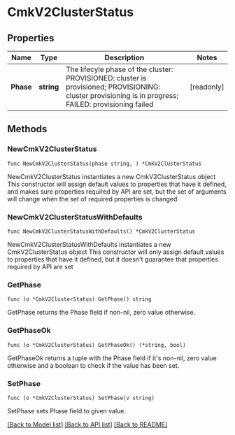 # CmkV2ClusterStatus

## Properties

Name | Type | Description | Notes
------------ | ------------- | ------------- | -------------
**Phase** | **string** | The lifecyle phase of the cluster:   PROVISIONED:  cluster is provisioned;   PROVISIONING:  cluster provisioning is in progress;   FAILED:  provisioning failed  | [readonly] 

## Methods

### NewCmkV2ClusterStatus

`func NewCmkV2ClusterStatus(phase string, ) *CmkV2ClusterStatus`

NewCmkV2ClusterStatus instantiates a new CmkV2ClusterStatus object
This constructor will assign default values to properties that have it defined,
and makes sure properties required by API are set, but the set of arguments
will change when the set of required properties is changed

### NewCmkV2ClusterStatusWithDefaults

`func NewCmkV2ClusterStatusWithDefaults() *CmkV2ClusterStatus`

NewCmkV2ClusterStatusWithDefaults instantiates a new CmkV2ClusterStatus object
This constructor will only assign default values to properties that have it defined,
but it doesn't guarantee that properties required by API are set

### GetPhase

`func (o *CmkV2ClusterStatus) GetPhase() string`

GetPhase returns the Phase field if non-nil, zero value otherwise.

### GetPhaseOk

`func (o *CmkV2ClusterStatus) GetPhaseOk() (*string, bool)`

GetPhaseOk returns a tuple with the Phase field if it's non-nil, zero value otherwise
and a boolean to check if the value has been set.

### SetPhase

`func (o *CmkV2ClusterStatus) SetPhase(v string)`

SetPhase sets Phase field to given value.



[[Back to Model list]](../README.md#documentation-for-models) [[Back to API list]](../README.md#documentation-for-api-endpoints) [[Back to README]](../README.md)


